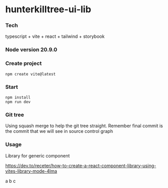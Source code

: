 # hunterkilltree-ui-lib

### Tech

typescript + vite + react + tailwind + storybook

### Node version 20.9.0

### Create project

`npm create vite@latest`

### Start

```
npm install
npm run dev
```

### Git tree

Using squash merge to help the git tree straight.
Remember final commit is the commit that we will see in source control graph

### Usage

Library for generic component

https://dev.to/receter/how-to-create-a-react-component-library-using-vites-library-mode-4lma

a
b
c
